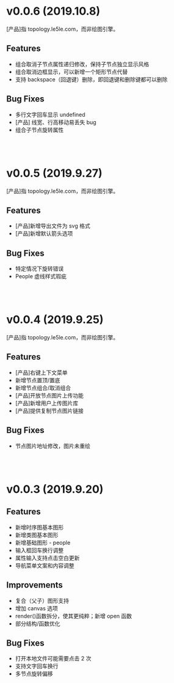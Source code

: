# v0.0.6 (2019.10.8)

[产品]指 topology.le5le.com，而非绘图引擎。

## Features

- 组合取消子节点属性递归修改，保持子节点独立显示风格
- 组合取消边框显示，可以新增一个矩形节点代替
- 支持 backspace（回退键）删除，即回退键和删除键都可以删除

## Bug Fixes

- 多行文字回车显示 undefined
- [产品] 线宽、行高移动易丢失 bug
- 组合子节点旋转属性

<br>
<br>

# v0.0.5 (2019.9.27)

[产品]指 topology.le5le.com，而非绘图引擎。

## Features

- [产品]新增导出文件为 svg 格式
- [产品]新增默认箭头选项

## Bug Fixes

- 特定情况下旋转错误
- People 虚线样式瑕疵

<br>
<br>

# v0.0.4 (2019.9.25)

[产品]指 topology.le5le.com，而非绘图引擎。

## Features

- [产品]右键上下文菜单
- 新增节点置顶/置底
- 新增节点组合/取消组合
- [产品]开放节点图片上传功能
- [产品]新增用户上传图片库
- [产品]提供复制节点图片链接

## Bug Fixes

- 节点图片地址修改，图片未重绘

<br>
<br>

# v0.0.3 (2019.9.20)

## Features

- 新增时序图基本图形
- 新增类图基本图形
- 新增基础图形 - people
- 输入框回车换行调整
- 属性输入支持点击空白更新
- 导航菜单文案和内容调整

## Improvements

- 复合（父子）图形支持
- 增加 canvas 选项
- render()函数拆分，使其更纯粹；新增 open 函数
- 部分结构/函数优化

## Bug Fixes

- 打开本地文件可能需要点击 2 次
- 支持文字回车换行
- 多节点旋转偏移
